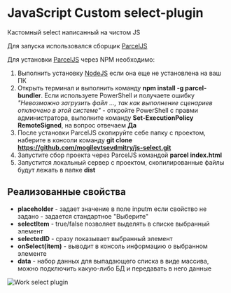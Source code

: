 ﻿# JavaScript Custom select-plugin

Кастомный select написанный на чистом JS

Для запуска использовался сборщик [ParcelJS](https://parceljs.org/getting_started.html)

Для установки [ParcelJS](https://parceljs.org/getting_started.html) через NPM необходимо:

1. Выполнить установку [NodeJS](https://nodejs.org/ru/) если она еще не установлена на ваш ПК
2. Открыть терминал и выполнить команду **npm install -g parcel-bundler**. Если используете PowerShell и получаете ошибку _"Невозможно загрузить файл ..., так как выполнение сценариев отключено в этой системе"_ - откройте PowerShell с правми администратора, выполните команду **Set-ExecutionPolicy RemoteSigned**, на вопрос отвечаем **Да**
3. После установки ParcelJS скопируйте себе папку с проектом, наберите в консоли команду **git clone https://github.com/mogilevtsevdmitry/js-select.git**
4. Запустите сбор проекта через ParcelJS командой **parcel index.html**
5. Запустится локальный сервер с проектом, скопилированные файлы будут лежать в папке **dist**

## Реализованные свойства

- **placeholder** - задает значение в поле inputm если свойство не задано - задается стандартное "Выберите"
- **selectItem** - true/false позволяет выделять в списке выбранный элемент
- **selectedID** - сразу показывает выбранный элемент
- **onSelect(item)** - выводит в консоль информацию о выбранном элементе
- **data** - набор данных для выпадающего списка в виде массива, можно подключить какую-либо БД и передавать в него данные

![Work select plugin](//https://github.com/mogilevtsevdmitry/js-select/blob/master/gif.gif/500x318)
